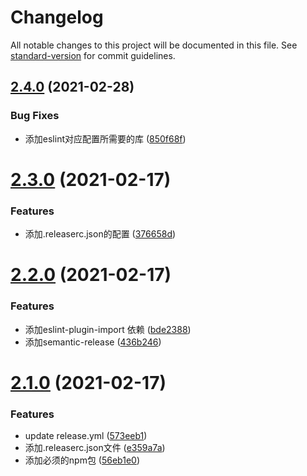 # Changelog

All notable changes to this project will be documented in this file. See [standard-version](https://github.com/conventional-changelog/standard-version) for commit guidelines.

## [2.4.0](https://github.com/dailycode365/mrm-preset/compare/v2.3.0...v2.4.0) (2021-02-28)


### Bug Fixes

* 添加eslint对应配置所需要的库 ([850f68f](https://github.com/dailycode365/mrm-preset/commit/850f68fb23dcb9bda2aba1a0ff312dd561eef29c))

# [2.3.0](https://github.com/dailycode365/mrm-preset/compare/v2.2.0...v2.3.0) (2021-02-17)


### Features

* 添加.releaserc.json的配置 ([376658d](https://github.com/dailycode365/mrm-preset/commit/376658d64d5cd11de4e9c9ef7b0d218a7928ac47))

# [2.2.0](https://github.com/dailycode365/mrm-preset/compare/v2.1.0...v2.2.0) (2021-02-17)


### Features

* 添加eslint-plugin-import 依赖 ([bde2388](https://github.com/dailycode365/mrm-preset/commit/bde2388625f4b755399fa360e33fbf79ed500b4d))
* 添加semantic-release ([436b246](https://github.com/dailycode365/mrm-preset/commit/436b246a2c3e0681d29fdd0f714bb837ce128eeb))

# [2.1.0](https://github.com/dailycode365/mrm-preset/compare/v2.0.0...v2.1.0) (2021-02-17)


### Features

* update release.yml ([573eeb1](https://github.com/dailycode365/mrm-preset/commit/573eeb130dc7f3036e96e881fd7cc14ee9bde5f0))
* 添加.releaserc.json文件 ([e359a7a](https://github.com/dailycode365/mrm-preset/commit/e359a7aec313465b35bc40e7ed20241ed7254dab))
* 添加必须的npm包 ([56eb1e0](https://github.com/dailycode365/mrm-preset/commit/56eb1e0fec40e7f83e8ba86128560fc255950490))

